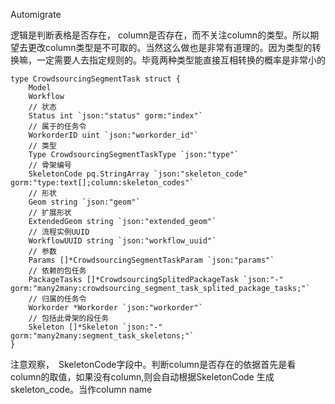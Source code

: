 Automigrate 

逻辑是判断表格是否存在， column是否存在，而不关注column的类型。所以期望去更改column类型是不可取的。当然这么做也是非常有道理的。因为类型的转换嘛，一定需要人去指定规则的。毕竟两种类型能直接互相转换的概率是非常小的 

 
```golang
type CrowdsourcingSegmentTask struct { 
    Model 
    Workflow 
    // 状态 
    Status int `json:"status" gorm:"index"` 
    // 属于的任务令 
    WorkorderID uint `json:"workorder_id"` 
    // 类型 
    Type CrowdsourcingSegmentTaskType `json:"type"` 
    // 骨架编号 
    SkeletonCode pq.StringArray `json:"skeleton_code" gorm:"type:text[];column:skeleton_codes"` 
    // 形状 
    Geom string `json:"geom"` 
    // 扩展形状 
    ExtendedGeom string `json:"extended_geom"` 
    // 流程实例UUID 
    WorkflowUUID string `json:"workflow_uuid"` 
    // 参数 
    Params []*CrowdsourcingSegmentTaskParam `json:"params"` 
    // 依赖的包任务 
    PackageTasks []*CrowdsourcingSplitedPackageTask `json:"-" gorm:"many2many:crowdsourcing_segment_task_splited_package_tasks;"` 
    // 归属的任务令 
    Workorder *Workorder `json:"workorder"` 
    // 包括此骨架的段任务 
    Skeleton []*Skeleton `json:"-" gorm:"many2many:segment_task_skeletons;"` 
} 
```

注意观察，　SkeletonCode字段中。判断column是否存在的依据首先是看column的取值，如果没有column,则会自动根据SkeletonCode 生成skeleton_code。当作column name 
